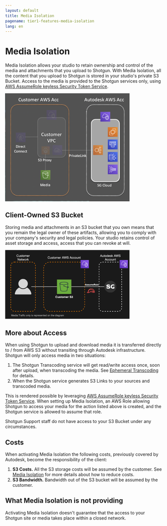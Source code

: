 ```yaml
---
layout: default
title: Media Isolation
pagename: tier1-features-media-isolation
lang: en
---
```


# Media Isolation
Media Isolation allows your studio to retain ownership and control of the media and attachments that you upload to Shotgun. With Media Isolation, all the content that you upload to Shotgun is stored in your studio's private S3 Bucket. Access to the media is provided to the Shotgun services only, using [AWS AssumeRole keyless Security Token Service](https://docs.aws.amazon.com/STS/latest/APIReference/API_AssumeRole.html).

<img alt="media-isolation-overview" src="../images/media-isolation-overview.png" width="400">

## Client-Owned S3 Bucket
Storing media and attachments in an S3 bucket that you own means that you remain the legal owner of these artifacts, allowing you to comply with your company's security and legal policies. Your studio retains control of asset storage and access, access that you can revoke at will.

<img alt="media-isolation-arch" src="../images/media-isolation-arch.png" width="400">

## More about Access
When using Shotgun to upload and download media it is transferred directly to / from AWS S3 without transiting through Autodesk infrastructure. Shotgun will only access media in two situations:
1. The Shotgun Transcoding service will get read/write access once, soon after upload, when transcoding the media. See [Ephemeral Transcoding](../getting_started/about.md#ephemeral-transcoding) for details.
2. When the Shotgun service generates S3 Links to your sources and transcoded media.

This is rendered possible by leveraging [AWS AssumeRole keyless Security Token Service](https://docs.aws.amazon.com/STS/latest/APIReference/API_AssumeRole.html). When setting up Media Isolation, an AWS Role allowing Shotgun to access your media for the action listed above is created, and the Shotgun service is allowed to assume that role.

Shotgun Support staff do not have access to your S3 Bucket under any circumstances.

## Costs
When activating Media Isolation the following costs, previously covered by Autodesk, become the responsibility of the client:
1. **S3 Costs.** All the S3 storage costs will be assumed by the customer. See [Media Isolation](../setup/tuning.md) for more details about how to reduce costs.
2. **S3 Bandwidth.** Bandwidth out of the S3 bucket will be assumed by the customer.

## What Media Isolation is not providing
Activating Media Isolation doesn't guarantee that the access to your Shotgun site or media takes place within a closed network. 